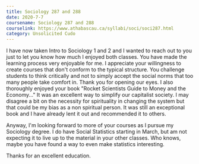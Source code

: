 ```yaml
---
title: Sociology 287 and 288
date: 2020-7-7
coursename: Sociology 287 and 288
courselink: https://www.athabascau.ca/syllabi/soci/soci287.html
category: Unsolicited Cudo
---
```

I have now taken Intro to Sociology 1 and 2 and I wanted to reach out to you just to let you know how much I enjoyed both classes. You have made the learning process very enjoyable for me. I appreciate your willingness to create courses that don't conform to the typical structure. You challenge students to think critically and not to simply accept the social norms that too  many people take comfort in. Thank you for opening our eyes. I also thoroughly enjoyed your book "Rocket Scientists Guide to Money and the Economy..." It was an excellent way to simplify our capitalist society. I may disagree a bit on the necessity for spirituality in changing the system but that could be my bias as a non spiritual person. It was still an exceptional book and I have already lent it out and recommended it to others.

Anyway, I'm looking forward to more of your courses as I pursue my Sociology degree. I do have Social Statistics starting in March, but am not expecting it to live up to the material in your other classes. Who knows, maybe you have found a way to even make statistics interesting.


Thanks for an excellent education.

